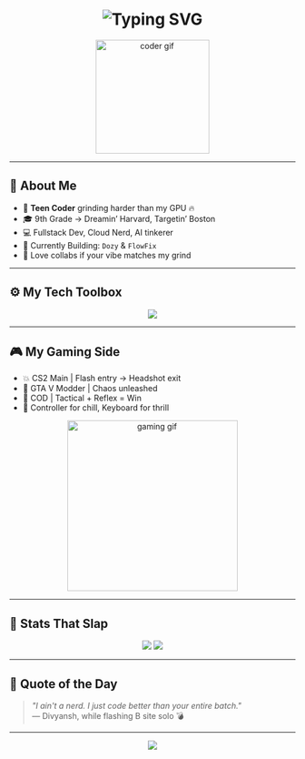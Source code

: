 <h1 align="center">
  <img src="https://readme-typing-svg.demolab.com?font=Fira+Code&size=30&pause=1000&color=00F7FF&center=true&vCenter=true&width=435&lines=Yo+I'm+Divyansh+Maurya!;Teen+Dev+%2B+Gamer+from+India;%F0%9F%87%BA%F0%9F%87%B8+%E2%9C%8C%EF%B8%8F" alt="Typing SVG" />
</h1>

<p align="center">
  <img src="https://media.giphy.com/media/xT9IgzoKnwFNmISR8I/giphy.gif" width="200px" alt="coder gif" />
</p>

---

## 🧠 About Me

- 👾 **Teen Coder** grinding harder than my GPU 🔥
- 🎓 9th Grade → Dreamin’ Harvard, Targetin’ Boston
- 💻 Fullstack Dev, Cloud Nerd, AI tinkerer
- 🚧 Currently Building: `Dozy` & `FlowFix`
- 🤝 Love collabs if your vibe matches my grind

---

## ⚙️ My Tech Toolbox

<div align="center">
  <img src="https://skillicons.dev/icons?i=html,css,js,react,nextjs,tailwind,java,python,nodejs,git,github,postgres,vscode&theme=dark" />
</div>

---

## 🎮 My Gaming Side

- 💥 CS2 Main | Flash entry → Headshot exit
- 🚓 GTA V Modder | Chaos unleashed
- 🔫 COD | Tactical + Reflex = Win
- 🤘 Controller for chill, Keyboard for thrill

<p align="center">
  <img src="https://media.giphy.com/media/26gslx6XgP6evG0y4/giphy.gif" width="300px" alt="gaming gif" />
</p>

---

## 🚀 Stats That Slap

<p align="center">
  <img src="https://github-readme-stats.vercel.app/api?username=divyanshm510&show_icons=true&theme=radical&hide=contribs&hide_title=false" />
  <img src="https://github-readme-stats.vercel.app/api/top-langs/?username=divyanshm510&layout=compact&theme=radical" />
</p>

---

## 🗿 Quote of the Day

> _"I ain't a nerd. I just code better than your entire batch."_  
> — Divyansh, while flashing B site solo 💣

---

<p align="center">
  <img src="https://github-profile-trophy.vercel.app/?username=divyanshm510&theme=tokyonight&no-frame=true&title=Stars,Commits,Followers,Repos&margin-w=10" />
</p>
